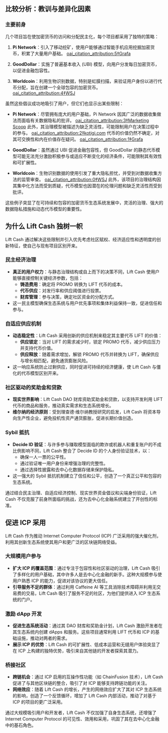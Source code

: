 ## 比较分析：教训与差异化因素

### 主要前身

几个项目旨在使加密货币的访问和分配民主化，每个项目都采用了独特的策略：

1. **Pi Network**：引入了移动挖矿，使用户能够通过智能手机应用挖掘加密货币，积累了大量用户基础。 [oai_citation_attribution:5‡Grafa](https://grafa.com/news/pi-network-surpasses-10-million-users-amid-questions-on-token-value-208914?utm_source=chatgpt.com)

2. **GoodDollar**：实施了普遍基本收入 (UBI) 模型，向用户分发每日加密货币，以促进金融包容性。

3. **Worldcoin**：利用生物识别数据，特别是虹膜扫描，来验证用户身份以进行代币分配，旨在创建一个全球包容的加密货币。 [oai_citation_attribution:4‡WSJ](https://www.wsj.com/tech/sam-altman-openai-humanness-iris-scanning-4d0e1dab?utm_source=chatgpt.com)

虽然这些倡议成功地吸引了用户，但它们也显示出某些限制：

- **Pi Network**：尽管拥有庞大的用户基础，Pi Network 因其广泛的数据收集做法而面临有关数据隐私的批评。 [oai_citation_attribution:3‡Marketing Scoop](https://www.marketingscoop.com/ai/is-pi-network-safe/?utm_source=chatgpt.com) 此外，其治理模型被描述为缺乏灵活性，可能限制用户在决策过程中的参与。 [oai_citation_attribution:2‡kotigi.com](https://kotigi.com/faqs/what-is-the-governance-model-of-pi-network/?utm_source=chatgpt.com) 代币的价值仍然不确定，对其可交换性和内在价值存在疑问。 [oai_citation_attribution:1‡Grafa](https://grafa.com/news/pi-network-surpasses-10-million-users-amid-questions-on-token-value-208914?utm_source=chatgpt.com)

- **GoodDollar**：虽然通过 UBI 促进金融包容性，但 GoodDollar 的静态代币模型可能无法充分激励积极参与或适应不断变化的经济条件，可能限制其有效性和可扩展性。

- **Worldcoin**：生物识别数据的使用引发了重大隐私担忧，并受到对数据收集方法的监管审查。 [oai_citation_attribution:0‡WSJ](https://www.wsj.com/tech/sam-altman-openai-humanness-iris-scanning-4d0e1dab?utm_source=chatgpt.com) 此外，该项目的治理结构因其集中化方法而受到质疑，代币模型也因潜在的伦理问题和缺乏灵活性而受到批评。

这些例子突显了在可持续和包容的加密货币生态系统发展中，灵活的治理、强大的数据隐私措施和动态代币模型的重要性。

## 为什么 Lift Cash 独树一帜

Lift Cash 通过解决这些限制并引入优先考虑社区赋权、经济适应性和透明度的创新特征，使自己与现有项目区别开来。

### 民主经济治理
- **真正的用户权力**：与静态治理结构或自上而下的决策不同，Lift Cash 使用户能够直接控制关键经济参数，包括：
  - **铸造费用**：确定将 PROMO 转换为 LIFT 代币的成本。
  - **代币供应**：对发行率和供应阈值进行投票。
  - **财库管理**：参与决策，确定社区资金的分配方式。
- 这一民主模型确保生态系统与用户优先事项和集体利益保持一致，促进信任和参与。

### 自适应供应机制
- **动态稳定性**：Lift Cash 采用创新的供应机制来稳定其主要代币 LIFT 的价值：
  - **供应锁定**：当对 LIFT 的需求减少时，锁定 PROMO 代币，减少供应压力并支持代币价值。
  - **供应释放**：随着需求增加，解锁 PROMO 代币并转换为 LIFT，确保供应与增长相匹配，避免通货膨胀风险。
- 这一响应系统防止过剩供应，同时促进可持续的经济健康，使 Lift Cash 与僵化的代币模型区别开来。

### 社区驱动的奖助金和贷款
- **现实世界影响**：Lift Cash DAO 财库资助奖助金和贷款，以支持开发利用 LIFT 代币的商品和服务，推动真实需求和生态系统增长。
- **维尔纳的经济原则**：受到理查德·维尔纳教授研究的启发，Lift Cash 将资本导向生产性企业，避免投机性资产通货膨胀，促进长期价值创造。

### Sybil 抵抗
- **Decide ID 验证**：与许多参与赚取模型面临的欺诈或机器人和重复账户的不成比例影响不同，Lift Cash 整合了 Decide ID 的个人身份验证技术，以：
  - 确保一人一票的公平性。
  - 通过验证唯一用户身份来增强治理的完整性。
  - 通过选择性披露和去中心化数据存储来保护隐私。
- 这一强大的 Sybil 抵抗机制建立了信任和公平，创造了一个真正公平和包容的生态系统。

通过结合民主治理、自适应经济控制、现实世界资金倡议和尖端身份验证，Lift Cash 不仅克服了前身所面临的挑战，还为去中心化金融系统建立了开创性的标准。

## 促进 ICP 采用

Lift Cash 作为推动 Internet Computer Protocol (ICP) 广泛采用的强大催化剂，利用其创新生态系统使其用户和更广泛的区块链网络受益。

### 大规模用户参与
- **扩大 ICP 的覆盖范围**：通过专注于包容性和社区驱动的治理，Lift Cash 吸引了多样化的用户基础，其中许多人是去中心化金融的新手。这种大规模参与使用户熟悉 ICP 的能力，促进对该协议的更大信任。
- **引导服务不足的群体**：通过利用 Caffeine AI 等工具消除技术障碍并利用无交易费的交易，Lift Cash 吸引了服务不足的社区，为他们提供进入 ICP 生态系统的门户。

### 激励 dApp 开发
- **促进生态系统活动**：通过其 DAO 财库和奖助金计划，Lift Cash 激励开发者在其生态系统内创建 dApps 和服务。这些项目通常利用 LIFT 代币和 ICP 的基础设施，推动对两者的需求。
- **展示 ICP 的优势**：Lift Cash 的可扩展性、低成本运营和无缝用户体验突显了在 ICP 上构建的独特优势，吸引来自其他链的开发者探索其潜力。

### 桥接社区
- **跨链机会**：通过 ICP 启用的互操作性功能（如 ChainFusion 技术），Lift Cash 促进了与其他区块链的整合，吸引了对 ICP 能够支持跨链功能的关注。
- **网络效应**：随着 Lift Cash 的增长，产生的网络效应扩大了其对 ICP 生态系统的影响，创造了一个反馈循环，增加了 Lift Cash 内部活动，推动了对基于 ICP 的项目的更广泛采用。

通过大规模吸引用户和开发者，Lift Cash 不仅加强了自身生态系统，还增强了 Internet Computer Protocol 的可见性、效用和采用，巩固了其在去中心化金融中的基石角色。
